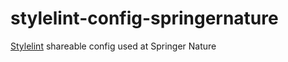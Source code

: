 # stylelint-config-springernature
[Stylelint](https://stylelint.io/) shareable config used at Springer Nature
